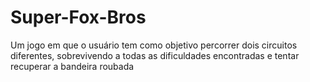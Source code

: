 # Super-Fox-Bros
Um jogo em que o usuário tem como objetivo percorrer dois circuitos diferentes, sobrevivendo a todas as dificuldades encontradas e tentar recuperar a bandeira roubada
